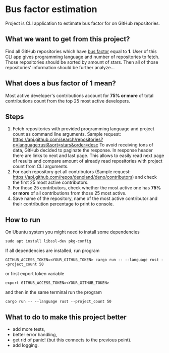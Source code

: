 # Bus factor estimation
Project is CLI application to estimate bus factor for on GitHub repositories.

## What we want to get from this project?
Find all GitHub repositories which have [bus factor](https://en.wikipedia.org/wiki/Bus_factor)
equal to **1**. User of this CLI app gives programming language and number
of repositories to fetch. Those repositories should be sorted by amount of stars.
Then all of those repositories' information should be further analyze...

## What does a **bus factor** of **1** mean?
Most active developer's contributions account for **75% or more**
of total contributions count from the top 25 most active developers.

## Steps
1. Fetch repositories with provided programming language and project count
   as command line arguments.
   Sample request: https://api.github.com/search/repositories?q=language:rust&sort=stars&order=desc
   To avoid receiving tons of data, GitHub decided to paginate the response.
   In response header there are links to next and last page. This allows to 
   easily read next page of results and compare amount of already read 
   repositories with project count from CLI arguments.
2. For each repository get all contributors (Sample request: https://api.github.com/repos/denoland/deno/contributors) and check the first 25 most active contributors.
3. For those 25 contributors, check whether the most active one has **75% or more** 
   of all contributions from those 25 most active.
4. Save name of the repository, name of the most active contributor and their
   contribution percentage to print to console.

## How to run

On Ubuntu system you might need to install some dependencies
```
sudo apt install libssl-dev pkg-config
```

If all dependencies are installed, run program
```
GITHUB_ACCESS_TOKEN=<YOUR_GITHUB_TOKEN> cargo run -- --language rust --project_count 50
```

or first export token variable 

```
export GITHUB_ACCESS_TOKEN=<YOUR_GITHUB_TOKEN>
```

and then in the same terminal run the program

```
cargo run -- --language rust --project_count 50
```

## What to do to make this project better
- add more tests,
- better error handling,
- get rid of panic! (but this connects to the previous point).
- add logging.
 
